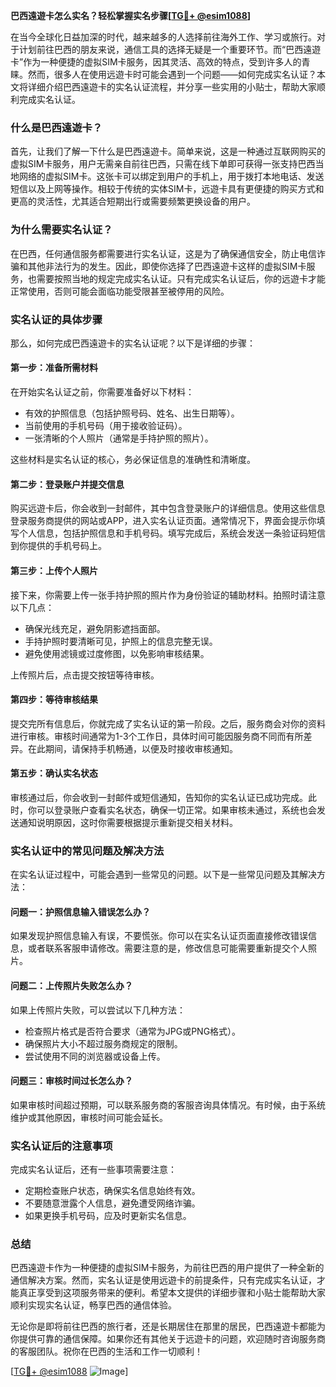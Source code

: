 **巴西遠遊卡怎么实名？轻松掌握实名步骤[[TG💪+ @esim1088](https://t.me/s/esim1088)]**

在当今全球化日益加深的时代，越来越多的人选择前往海外工作、学习或旅行。对于计划前往巴西的朋友来说，通信工具的选择无疑是一个重要环节。而“巴西遠遊卡”作为一种便捷的虚拟SIM卡服务，因其灵活、高效的特点，受到许多人的青睐。然而，很多人在使用远遊卡时可能会遇到一个问题——如何完成实名认证？本文将详细介绍巴西遠遊卡的实名认证流程，并分享一些实用的小贴士，帮助大家顺利完成实名认证。

### 什么是巴西遠遊卡？

首先，让我们了解一下什么是巴西遠遊卡。简单来说，这是一种通过互联网购买的虚拟SIM卡服务，用户无需亲自前往巴西，只需在线下单即可获得一张支持巴西当地网络的虚拟SIM卡。这张卡可以绑定到用户的手机上，用于拨打本地电话、发送短信以及上网等操作。相较于传统的实体SIM卡，远遊卡具有更便捷的购买方式和更高的灵活性，尤其适合短期出行或需要频繁更换设备的用户。

### 为什么需要实名认证？

在巴西，任何通信服务都需要进行实名认证，这是为了确保通信安全，防止电信诈骗和其他非法行为的发生。因此，即使你选择了巴西遠遊卡这样的虚拟SIM卡服务，也需要按照当地的规定完成实名认证。只有完成实名认证后，你的远遊卡才能正常使用，否则可能会面临功能受限甚至被停用的风险。

### 实名认证的具体步骤

那么，如何完成巴西遠遊卡的实名认证呢？以下是详细的步骤：

#### 第一步：准备所需材料

在开始实名认证之前，你需要准备好以下材料：
- 有效的护照信息（包括护照号码、姓名、出生日期等）。
- 当前使用的手机号码（用于接收验证码）。
- 一张清晰的个人照片（通常是手持护照的照片）。

这些材料是实名认证的核心，务必保证信息的准确性和清晰度。

#### 第二步：登录账户并提交信息

购买远遊卡后，你会收到一封邮件，其中包含登录账户的详细信息。使用这些信息登录服务商提供的网站或APP，进入实名认证页面。通常情况下，界面会提示你填写个人信息，包括护照信息和手机号码。填写完成后，系统会发送一条验证码短信到你提供的手机号码上。

#### 第三步：上传个人照片

接下来，你需要上传一张手持护照的照片作为身份验证的辅助材料。拍照时请注意以下几点：
- 确保光线充足，避免阴影遮挡面部。
- 手持护照时要清晰可见，护照上的信息完整无误。
- 避免使用滤镜或过度修图，以免影响审核结果。

上传照片后，点击提交按钮等待审核。

#### 第四步：等待审核结果

提交完所有信息后，你就完成了实名认证的第一阶段。之后，服务商会对你的资料进行审核。审核时间通常为1-3个工作日，具体时间可能因服务商不同而有所差异。在此期间，请保持手机畅通，以便及时接收审核通知。

#### 第五步：确认实名状态

审核通过后，你会收到一封邮件或短信通知，告知你的实名认证已成功完成。此时，你可以登录账户查看实名状态，确保一切正常。如果审核未通过，系统也会发送通知说明原因，这时你需要根据提示重新提交相关材料。

### 实名认证中的常见问题及解决方法

在实名认证过程中，可能会遇到一些常见的问题。以下是一些常见问题及其解决方法：

#### 问题一：护照信息输入错误怎么办？

如果发现护照信息输入有误，不要慌张。你可以在实名认证页面直接修改错误信息，或者联系客服申请修改。需要注意的是，修改信息可能需要重新提交个人照片。

#### 问题二：上传照片失败怎么办？

如果上传照片失败，可以尝试以下几种方法：
- 检查照片格式是否符合要求（通常为JPG或PNG格式）。
- 确保照片大小不超过服务商规定的限制。
- 尝试使用不同的浏览器或设备上传。

#### 问题三：审核时间过长怎么办？

如果审核时间超过预期，可以联系服务商的客服咨询具体情况。有时候，由于系统维护或其他原因，审核时间可能会延长。

### 实名认证后的注意事项

完成实名认证后，还有一些事项需要注意：
- 定期检查账户状态，确保实名信息始终有效。
- 不要随意泄露个人信息，避免遭受网络诈骗。
- 如果更换手机号码，应及时更新实名信息。

### 总结

巴西遠遊卡作为一种便捷的虚拟SIM卡服务，为前往巴西的用户提供了一种全新的通信解决方案。然而，实名认证是使用远遊卡的前提条件，只有完成实名认证，才能真正享受到这项服务带来的便利。希望本文提供的详细步骤和小贴士能帮助大家顺利实现实名认证，畅享巴西的通信体验。

无论你是即将前往巴西的旅行者，还是长期居住在那里的居民，巴西遠遊卡都能为你提供可靠的通信保障。如果你还有其他关于远遊卡的问题，欢迎随时咨询服务商的客服团队。祝你在巴西的生活和工作一切顺利！

[[TG💪+ @esim1088](https://t.me/s/esim1088) ![Image](https://i.postimg.cc/4NQfJmqS/Snipaste-2025-05-13-00-14-12.png)]